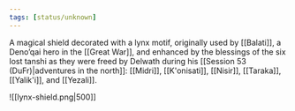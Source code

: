 ```yaml
---
tags: [status/unknown]
---
```


A magical shield decorated with a lynx motif, originally used by [[Balati]], a Deno’qai hero in the [[Great War]], and enhanced by the blessings of the six lost tanshi as they were freed by Delwath during his [[Session 53 (DuFr)|adventures in the north]]: [[Midri]], [[K'onisati]], [[Nisir]], [[Taraka]], [[Yalik'i]], and [[Yezali]].

![[lynx-shield.png|500]]